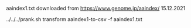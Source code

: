 

aaindex1.txt
downloaded from https://www.genome.jp/aaindex/ 15.12.2021

../../../prank.sh transform aaindex1-to-csv -f aaindex1.txt